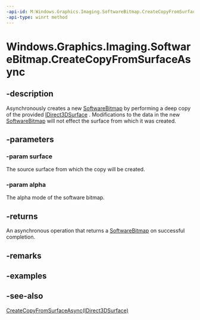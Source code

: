 ```yaml
---
-api-id: M:Windows.Graphics.Imaging.SoftwareBitmap.CreateCopyFromSurfaceAsync(Windows.Graphics.DirectX.Direct3D11.IDirect3DSurface,Windows.Graphics.Imaging.BitmapAlphaMode)
-api-type: winrt method
---
```


<!-- Method syntax
public Windows.Foundation.IAsyncOperation<Windows.Graphics.Imaging.SoftwareBitmap> CreateCopyFromSurfaceAsync(Windows.Graphics.DirectX.Direct3D11.IDirect3DSurface surface, Windows.Graphics.Imaging.BitmapAlphaMode alpha)
-->

# Windows.Graphics.Imaging.SoftwareBitmap.CreateCopyFromSurfaceAsync

## -description
Asynchronously creates a new [SoftwareBitmap](softwarebitmap.md) by performing a deep copy of the provided [IDirect3DSurface](../windows.graphics.directx.direct3d11/idirect3dsurface.md) . Modifications to the data in the new [SoftwareBitmap](softwarebitmap.md) will not effect the surface from which it was created.

## -parameters
### -param surface
The source surface from which the copy will be created.

### -param alpha
The alpha mode of the software bitmap.

## -returns
An asynchronous operation that returns a [SoftwareBitmap](softwarebitmap.md) on successful completion.

## -remarks

## -examples

## -see-also
[CreateCopyFromSurfaceAsync(IDirect3DSurface)](softwarebitmap_createcopyfromsurfaceasync_53824062.md)